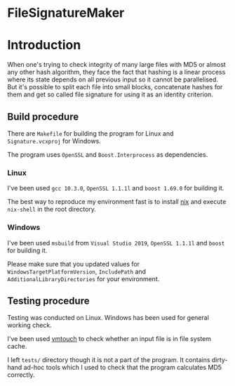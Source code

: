 # FileSignatureMaker

# Introduction

When one's trying to check integrity of many large files with MD5 or almost any other hash algorithm, they face the fact that hashing is a linear process where its state depends on all previous input so it cannot be parallelised. But it's possible to split each file into small blocks, concatenate hashes for them and get so called file signature for using it as an identity criterion.

## Build procedure

There are `Makefile` for building the program for Linux and `Signature.vcxproj` for Windows.

The program uses `OpenSSL` and `Boost.Interprocess` as dependencies.

### Linux

I've been used `gcc 10.3.0`, `OpenSSL 1.1.1l` and `boost 1.69.0` for building it.

The best way to reproduce my environment fast is to install [nix](https://nixos.org/) and execute `nix-shell` in the root directory.

### Windows

I've been used `msbuild` from `Visual Studio 2019`, `OpenSSL 1.1.1l` and `boost` for building it.

Please make sure that you updated values for `WindowsTargetPlatformVersion`, `IncludePath` and `AdditionalLibraryDirectories` for your environment.

## Testing procedure

Testing was conducted on Linux. Windows has been used for general working check.

I've been used [vmtouch](https://hoytech.com/vmtouch/) to check whether an input file is in file system cache.

I left `tests/` directory though it is not a part of the program. It contains dirty-hand ad-hoc tools which I used to check that the program calculates MD5 correctly.
